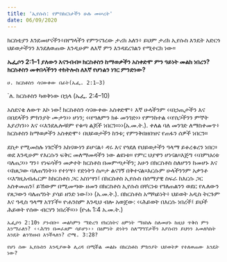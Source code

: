 ```yaml
---
title: 'ኢየሱስ: የምስክርነታችን ሁሉ መሠረት'
date: 06/09/2020
---
```


ክርስቲያን እንደመሆናችን፥በየግላችን የምንናገረው ታሪክ አለን፥ ይህም ታሪክ ኢየሱስ እንዴት አድርጎ ህይወታችንን እንደለወጠው እንዲሁም ለእኛ ምን እንዳደረገልን የሚተርክ ነው።

**ኤፌሶን 2:1–1 ያለውን እናንብብ። ክርስቶስን ከማወቃችን አስቀድሞ ምን ዓይነት መልክ ነበረን? ክርስቶስን መቀበላችንን ተከትሎስ ለእኛ የሆነልን ነገር ምንድነው?**

`ሀ. ክርስቶስን ሳናውቀው በፊት(ኤፌ. 2:1–3)`

`ለ. ክርስቶስን ካወቅነው በኋላ (ኤፌ. 2:4–10)

አስደናቂ ለውጥ እኮ ነው! ክርስቶስን ሳናውቀው አስቀድሞ፥ እኛ ሁላችንም ‹‹በኃጢታችን እና በበደላችን ምክንያት ሙታን›› ሆነን; ‹‹የዓለምን ክፉ መንገድ›› የምንከተል ‹‹የስጋችንን ምኞት እያረካን›› እና ‹‹እንደሌሎቹም የቁጣ ልጆች ነበርን።››(አ.መ.ት.). ቀለል ባለ መንገድ ለማስቀመጥ፥ ክርስቶስን ከማወቃችን አስቀድሞ፥ በህይወታችን ከንቱ; የምንቅበዘበዝና የጠፋን ሰዎች ነበርን።

ደስታ የሚመስሉ ነገሮችን አከናውነን ይሆናል፥ ዳሩ እና የጎደለ የህይወታችን ዓላማ ይቆረቁረን ነበር። ወደ እንዲሁም የእርሱን ፍቅር መለማመዳችን ነው ልዩነቱ። የምር ህያዋን ሆነናል።እጅግ ‹‹በምህረቱ ባለጠጋ››  			  ግን፥ የነፍሳችን መቃተት ክርስቶስ በመምጣታችን; አሁን በክርስቶስ ስለሆንን ከመሆኑ እና ‹‹ከጸጋው    ባለጠግነት›› የተነሣ፥ የድነትን ስጦታ ልናገኝ በቅተናል።እርሱም ሁላችንንም አቃንቶ ‹‹እግዚአብሔርም ከክርስቶስ ጋር አስነሣን፤ በክርስቶስ ኢየሱስ በሰማያዊ ስፍራ ከእርሱ ጋር አስቀመጠን፤ ይኸውም በሚመጣው ዘመን በክርስቶስ ኢየሱስ በቸርነቱ የገለጠልንን ወደር የሌለውን የጸጋውን ባለጠግነት ያሳይ ዘንድ ነው፤›› (አ.መ.ት.). በክርስቶስ አማካይነት፥ ህይወት አዲስ ትርጉም እና ዓዲስ ዓላማ አገኘች። ዮሐንስም እንዲህ ብሎ አወጀው: ‹‹ሕይወት በእርሱ ነበረች፤ ይህች ሕይወት የሰው ብርሃን ነበረች።›› (ዮሐ 1:4 አ.መ.ት.)

`ኤፌሶን 2:10ን ያንብቡ። መልካምን ማድረግ የክርስትና ዕምነት ማዕከሉ ስለመሆኑ ከዚህ ጥቅስ ምን እንማራለን? ‹‹ሕግን በመፈጸም ሳይሆን›› በዕምነት ድነትን ስለማግኘታችን እያሰብን ይህንን አመለካከት እንዴት ልንገነዘብ እንችላለን? ሮሜ. 3:28?`

`የሆነ ሰው ኢየሱስን እንዲያውቅ ሊረዳ በሚችል መልኩ በክርስቶስ ምክንያት ህይወትዎ የተለወጠው እንዴት ነው?`